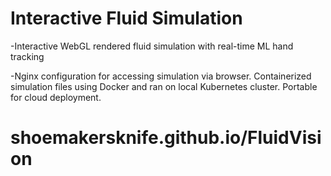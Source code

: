 # Interactive Fluid Simulation

-Interactive WebGL rendered fluid simulation with real-time ML hand tracking

-Nginx configuration for accessing simulation via browser. Containerized simulation files using Docker and ran on local Kubernetes cluster. Portable for cloud deployment.

# shoemakersknife.github.io/FluidVision
